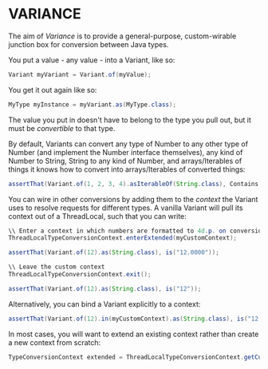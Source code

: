 # VARIANCE

The aim of *Variance* is to provide a general-purpose, custom-wirable junction box for conversion between Java types.

You put a value - any value - into a Variant, like so:

```java
Variant myVariant = Variant.of(myValue);
```

You get it out again like so:

```java
MyType myInstance = myVariant.as(MyType.class);
```

The value you put in doesn't have to belong to the type you pull out, but it must be *convertible* to that type.

By default, Variants can convert any type of Number to any other type of Number (and implement the Number interface themselves), any kind of Number to String, String to any kind of Number, and arrays/Iterables of things it knows how to convert into arrays/Iterables of converted things:

```java
assertThat(Variant.of(1, 2, 3, 4).asIterableOf(String.class), Contains.inOrder("1", "2", "3", "4"));
```

You can wire in other conversions by adding them to the *context* the Variant uses to resolve requests for different types. A vanilla Variant will pull its context out of a ThreadLocal, such that you can write:

```java
\\ Enter a context in which numbers are formatted to 4d.p. on conversion to string
ThreadLocalTypeConversionContext.enterExtended(myCustomContext);

assertThat(Variant.of(12).as(String.class), is("12.0000"));

\\ Leave the custom context
ThreadLocalTypeConversionContext.exit();

assertThat(Variant.of(12).as(String.class), is("12"));
```

Alternatively, you can bind a Variant explicitly to a context:

```java
assertThat(Variant.of(12).in(myCustomContext).as(String.class), is("12.0000"));
```

In most cases, you will want to extend an existing context rather than create a new context from scratch:

```java
TypeConversionContext extended = ThreadLocalTypeConversionContext.getCurrent().extendedWith(extensions);
```